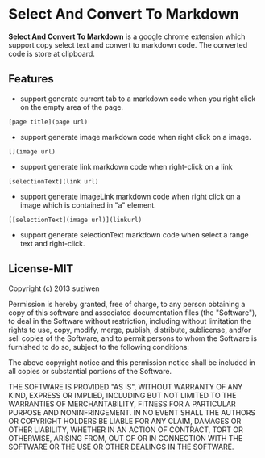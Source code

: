 # Select And Convert To Markdown

**Select And Convert To Markdown** is a google chrome extension which support copy select text and convert to markdown
code. The converted code is store at clipboard.


## Features

* support generate current tab to a markdown code when you right click on the empty area of the page.

```
[page title](page url)
```
* support generate image markdown code when right click on a image.

```
[](image url)
```
* support generate link markdown code when right-click on a link

```
[selectionText](link url)
```
* support generate imageLink markdown code when right click on a image which is contained in "a" element.

```
[[selectionText](image url)](linkurl)
```
* support generate selectionText markdown code when select a range text and right-click.
  
## License-MIT

Copyright (c) 2013 suziwen 

Permission is hereby granted, free of charge, to any person
obtaining a copy of this software and associated documentation
files (the "Software"), to deal in the Software without
restriction, including without limitation the rights to use,
  copy, modify, merge, publish, distribute, sublicense, and/or sell
  copies of the Software, and to permit persons to whom the
  Software is furnished to do so, subject to the following
  conditions:

  The above copyright notice and this permission notice shall be
  included in all copies or substantial portions of the Software.

  THE SOFTWARE IS PROVIDED "AS IS", WITHOUT WARRANTY OF ANY KIND,
  EXPRESS OR IMPLIED, INCLUDING BUT NOT LIMITED TO THE WARRANTIES
  OF MERCHANTABILITY, FITNESS FOR A PARTICULAR PURPOSE AND
  NONINFRINGEMENT. IN NO EVENT SHALL THE AUTHORS OR COPYRIGHT
  HOLDERS BE LIABLE FOR ANY CLAIM, DAMAGES OR OTHER LIABILITY,
  WHETHER IN AN ACTION OF CONTRACT, TORT OR OTHERWISE, ARISING
  FROM, OUT OF OR IN CONNECTION WITH THE SOFTWARE OR THE USE OR
  OTHER DEALINGS IN THE SOFTWARE.
